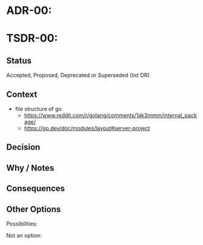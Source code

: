 # ADR-00: 
# TSDR-00:  

## Status

Accepted, Proposed, Deprecated or Superseded (list DR)

## Context

- file structure of go
  - https://www.reddit.com/r/golang/comments/1ak3mmm/internal_package/
  - https://go.dev/doc/modules/layout#server-project


## Decision



## Why / Notes



## Consequences



## Other Options

Possibilities:

Not an option:

